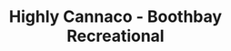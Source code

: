---
title: "Highly Cannaco - Boothbay Recreational"
url: /boothbay/highly-cannaco-boothbay-recreational/
shop: cannabis
---
